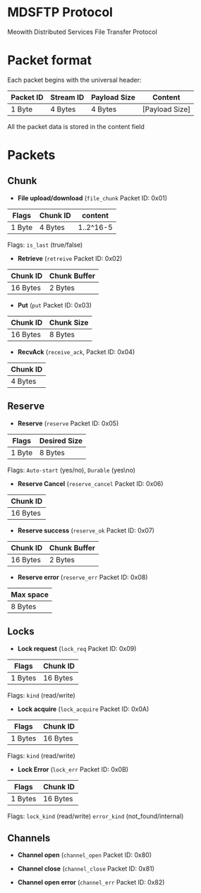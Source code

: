 # MDSFTP Protocol
Meowith Distributed Services File Transfer Protocol

# Packet format

Each packet begins with the universal header:

| Packet ID | Stream ID | Payload Size | Content         |
|-----------|-----------|--------------|-----------------|
| 1 Byte    | 4 Bytes   | 4 Bytes      | \[Payload Size] |

All the packet data is stored in the content field

# Packets

## Chunk

- **File upload/download** (`file_chunk` Packet ID: 0x01)

| Flags  | Chunk ID | content   |
|--------|----------|-----------|
| 1 Byte | 4 Bytes  | 1..2^16-5 |

Flags: `is_last` (true/false)

- **Retrieve** (`retreive` Packet ID: 0x02)

| Chunk ID | Chunk Buffer |
|----------|--------------|
| 16 Bytes | 2 Bytes      |

- **Put** (`put` Packet ID: 0x03)

| Chunk ID | Chunk Size |
|----------|------------|
| 16 Bytes | 8 Bytes    |`

- **RecvAck** (`receive_ack`, Packet ID: 0x04)

| Chunk ID |
|----------|
| 4 Bytes  |


## Reserve

- **Reserve** (`reserve` Packet ID: 0x05)

| Flags  | Desired Size |
|--------|--------------|
| 1 Byte | 8 Bytes      |

Flags: `Auto-start` (yes/no), `Durable` (yes\no)

- **Reserve Cancel** (`reserve_cancel` Packet ID: 0x06)

| Chunk ID |
|----------|
| 16 Bytes |

- **Reserve success** (`reserve_ok` Packet ID: 0x07)

| Chunk ID | Chunk Buffer |
|----------|--------------|
| 16 Bytes | 2 Bytes      |

- **Reserve error** (`reserve_err` Packet ID: 0x08)

| Max space |
|-----------|
| 8 Bytes   |

## Locks

- **Lock request** (`lock_req` Packet ID: 0x09)

| Flags   | Chunk ID |
|---------|----------|
| 1 Bytes | 16 Bytes |

Flags: `kind` (read/write)

- **Lock acquire** (`lock_acquire` Packet ID: 0x0A)

| Flags   | Chunk ID |
|---------|----------|
| 1 Bytes | 16 Bytes |

Flags: `kind` (read/write)

- **Lock Error** (`lock_err` Packet ID: 0x0B)

| Flags   | Chunk ID |
|---------|----------|
| 1 Bytes | 16 Bytes |

Flags: `lock_kind` (read/write) `error_kind` (not_found/internal)

## Channels

- **Channel open** (`channel_open` Packet ID: 0x80)

- **Channel close** (`channel_close` Packet ID: 0x81)

- **Channel open error** (`channel_err` Packet ID: 0x82)